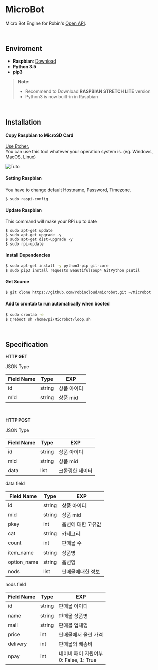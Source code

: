 MicroBot
===================


Micro Bot Engine for Robin's [Open API](https://github.com/robincloud/openapi).

<br>


Enviroment
-------------
- **Raspbian**: [Download](https://www.raspberrypi.org/downloads/raspbian/)
- **Python 3.5**
- **pip3**

> **Note:**
> - Recommend to Download **RASPBIAN STRETCH LITE** version
> - Python3 is now built-in in Raspbian

<br>

Installation
-------------
#### <i class="icon-file"></i> Copy Raspbian to MicroSD Card

[Use Etcher.](https://etcher.io/)<br>
 You can use this tool whatever your operation system is. (eg. Windows, MacOS, Linux)

![Tuto](https://etcher.io/static/screenshot.gif)

#### <i class="icon-pencil"></i> Setting Raspbian
You have to change default Hostname, Password, Timezone.
```bash
$ sudo raspi-config
```

#### <i class="icon-pencil"></i> Update Raspbian
This command will make your RPi up to date
```
$ sudo apt-get update
$ sudo apt-get upgrade -y
$ sudo apt-get dist-upgrade -y
$ sudo rpi-update
```

#### <i class="icon-folder-open"></i> Install Dependencies
```bash
$ sudo apt-get install -y python3-pip git-core
$ sudo pip3 install requests Beautifulsoup4 GitPython psutil
```

#### <i class="icon-refresh"></i> Get Source
```bash
$ git clone https://github.com/robincloud/microbot.git ~/Microbot
```

#### <i class="icon-refresh"></i> Add to crontab to run automatically when booted
```bash
$ sudo crontab -e
$ @reboot sh /home/pi/Microbot/loop.sh
```

<br>


Specification
-------------------

**HTTP GET**

JSON Type

| Field Name  | Type       | EXP         |
| ----------- | ---------- |------------ |
| id          | string     | 상품 아이디 |
| mid         | string     | 상품 mid    |

<br>

**HTTP POST**

JSON Type

| Field Name    | Type       | EXP              |
| ------------- | ---------- | ---------------- |
| id            | string     | 상품 아이디      |
| mid           | string     | 상품 mid         |
| data          | list       | 크롤링한 데이터  |

data field

| Field Name       | Type       | EXP
| -----------------| --------- | ---------------------|
| id               | string    | 상품 아이디          |
| mid              | string    | 상품 mid             |
| pkey             | int       | 옵션에 대한 고유값   |
| cat              | string    | 카테고리             |
| count            | int       | 판매몰 수            |
| item_name        | string    | 상품명               |
| option_name      | string    | 옵션명               |
| nods             | list      | 판매몰에대한 정보    |

nods field

| Field Name      | Type       | EXP                                       |
| --------------- | ---------- | ----------------------------------------- |
| id              | string     | 판매몰 아이디                             |
| name            | string     | 판매몰 상품명                             |
| mall            | string     | 판매몰 업체명                             |
| price           | int        | 판매몰에서 올린 가격                      |
| delivery        | int        | 판매몰의 배송비                           |
| npay            | int        | 네이버 패이 지원여부<br>0: False, 1: True |
